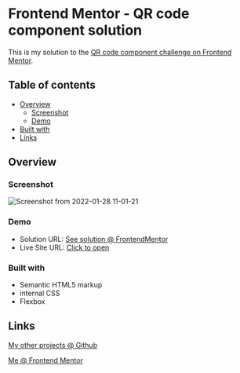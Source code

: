 # Frontend Mentor - QR code component solution

This is my solution to the [QR code component challenge on Frontend Mentor](https://www.frontendmentor.io/challenges/qr-code-component-iux_sIO_H).

## Table of contents

- [Overview](#overview)
  - [Screenshot](#screenshot)
  - [Demo](#demo)
- [Built with](#built-with)
- [Links](#links)

## Overview

### Screenshot
![Screenshot from 2022-01-28 11-01-21](https://user-images.githubusercontent.com/95124571/151527056-a6341cea-847f-4783-a1d2-612f654d0c27.png)

### Demo

- Solution URL: [See solution @ FrontendMentor](https://www.frontendmentor.io/solutions/basic-solution-mhdh1dPS2)
- Live Site URL: [Click to open](https://forksort.github.io/Frontend-Mentor-Solutions/QR%20code%20component/)

### Built with

- Semantic HTML5 markup
- internal CSS
- Flexbox

## Links

[My other projects @ Github](https://github.com/ForkSort)

[Me @ Frontend Mentor](https://www.frontendmentor.io/profile/ForkSort)
